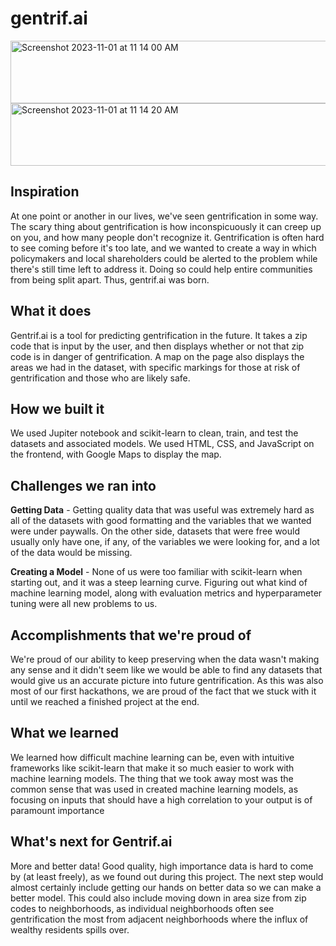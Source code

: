 # gentrif.ai
<img width="1308" alt="Screenshot 2023-11-01 at 11 14 00 AM" src="https://github.com/sumtzehern/gentric.ai/assets/77678835/2c2819c2-8513-4536-b859-d6e38f20db4c" width=100 height = 100>
<img width="1197" alt="Screenshot 2023-11-01 at 11 14 20 AM" src="https://github.com/sumtzehern/gentric.ai/assets/77678835/da7c990e-baf9-40c6-846d-3212309548cc" width=100 height = 100>


## Inspiration
At one point or another in our lives, we've seen gentrification in some way. The scary thing about gentrification is how inconspicuously it can creep up on you, and how many people don't recognize it.
Gentrification is often hard to see coming before it's too late, and we wanted to create a way in which policymakers and local shareholders could be alerted to the problem while there's still time left to address it. Doing so could help entire communities from being split apart. Thus, gentrif.ai was born.

## What it does
Gentrif.ai is a tool for predicting gentrification in the future. It takes a zip code that is input by the user, and then displays whether or not that zip code is in danger of gentrification. A map on the page also displays the areas we had in the dataset, with specific markings for those at risk of gentrification and those who are likely safe.

## How we built it
We used Jupiter notebook and scikit-learn to clean, train, and test the datasets and associated models. We used HTML, CSS, and JavaScript on the frontend, with Google Maps to display the map.

## Challenges we ran into
**Getting Data** - Getting quality data that was useful was extremely hard as all of the datasets with good formatting and the variables that we wanted were under paywalls. On the other side, datasets that were free would usually only have one, if any, of the variables we were looking for, and a lot of the data would be missing.

**Creating a Model** - None of us were too familiar with scikit-learn when starting out, and it was a steep learning curve. Figuring out what kind of machine learning model, along with evaluation metrics and hyperparameter tuning were all new problems to us.

## Accomplishments that we're proud of
We're proud of our ability to keep preserving when the data wasn't making any sense and it didn't seem like we would be able to find any datasets that would give us an accurate picture into future gentrification. As this was also most of our first hackathons, we are proud of the fact that we stuck with it until we reached a finished project at the end.

## What we learned
We learned how difficult machine learning can be, even with intuitive frameworks like scikit-learn that make it so much easier to work with machine learning models. The thing that we took away most was the common sense that was used in created machine learning models, as focusing on inputs that should have a high correlation to your output is of paramount importance

## What's next for Gentrif.ai
More and better data! Good quality, high importance data is hard to come by (at least freely), as we found out during this project. The next step would almost certainly include getting our hands on better data so we can make a better model. This could also include moving down in area size from zip codes to neighborhoods, as individual neighborhoods often see gentrification the most from adjacent neighborhoods where the influx of wealthy residents spills over.
